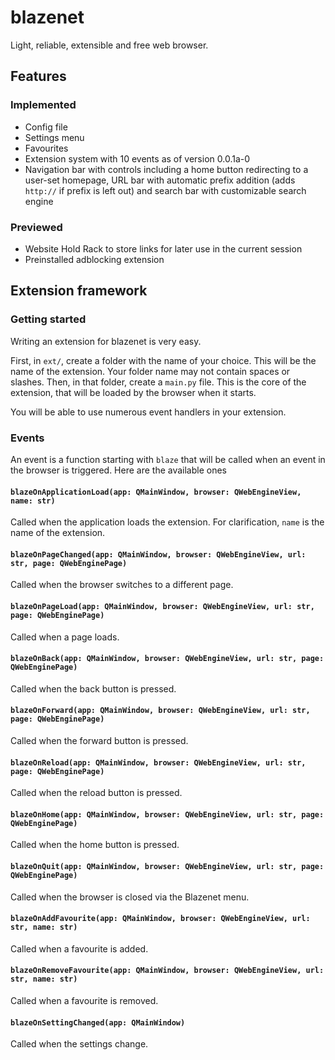 # blazenet
Light, reliable, extensible and free web browser.

## Features
### Implemented
- Config file
- Settings menu
- Favourites
- Extension system with 10 events as of version 0.0.1a-0
- Navigation bar with controls including a home button redirecting to a user-set homepage, URL bar with automatic prefix addition (adds `http://` if prefix is left out) and search bar with customizable search engine
### Previewed
- Website Hold Rack to store links for later use in the current session
- Preinstalled adblocking extension

## Extension framework
### Getting started
Writing an extension for blazenet is very easy.

First, in `ext/`, create a folder with the name of your choice. This will be the name of the extension. Your folder name may not contain spaces or slashes.
Then, in that folder, create a `main.py` file. This is the core of the extension, that will be loaded by the browser when it starts.

You will be able to use numerous event handlers in your extension.

### Events
An event is a function starting with `blaze` that will be called when an event in the browser is triggered. Here are the available ones
#### `blazeOnApplicationLoad(app: QMainWindow, browser: QWebEngineView, name: str)`
Called when the application loads the extension. For clarification, `name` is the name of the extension.

#### `blazeOnPageChanged(app: QMainWindow, browser: QWebEngineView, url: str, page: QWebEnginePage)`
Called when the browser switches to a different page.

#### `blazeOnPageLoad(app: QMainWindow, browser: QWebEngineView, url: str, page: QWebEnginePage)`
Called when a page loads.

#### `blazeOnBack(app: QMainWindow, browser: QWebEngineView, url: str, page: QWebEnginePage)`
Called when the back button is pressed.

#### `blazeOnForward(app: QMainWindow, browser: QWebEngineView, url: str, page: QWebEnginePage)`
Called when the forward button is pressed.

#### `blazeOnReload(app: QMainWindow, browser: QWebEngineView, url: str, page: QWebEnginePage)`
Called when the reload button is pressed.

#### `blazeOnHome(app: QMainWindow, browser: QWebEngineView, url: str, page: QWebEnginePage)`
Called when the home button is pressed.

#### `blazeOnQuit(app: QMainWindow, browser: QWebEngineView, url: str, page: QWebEnginePage)`
Called when the browser is closed via the Blazenet menu.

#### `blazeOnAddFavourite(app: QMainWindow, browser: QWebEngineView, url: str, name: str)`
Called when a favourite is added.

#### `blazeOnRemoveFavourite(app: QMainWindow, browser: QWebEngineView, url: str, name: str)`
Called when a favourite is removed.

#### `blazeOnSettingChanged(app: QMainWindow)`
Called when the settings change.
